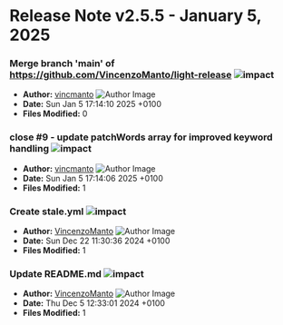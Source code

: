 # Release Note v2.5.5 - January 5, 2025


### Merge branch 'main' of https://github.com/VincenzoManto/light-release ![impact](https://img.shields.io/badge/impact-low-green?style=flat-square)
- **Author:** [vincmanto](https://github.com/vincmanto) ![Author Image](https://avatars.githubusercontent.com/vincmanto?size=40)
- **Date:** Sun Jan 5 17:14:10 2025 +0100
- **Files Modified:** 0
    
### close #9 - update patchWords array for improved keyword handling ![impact](https://img.shields.io/badge/impact-low-green?style=flat-square)
- **Author:** [vincmanto](https://github.com/vincmanto) ![Author Image](https://avatars.githubusercontent.com/vincmanto?size=40)
- **Date:** Sun Jan 5 17:14:06 2025 +0100
- **Files Modified:** 1
    
### Create stale.yml ![impact](https://img.shields.io/badge/impact-low-green?style=flat-square)
- **Author:** [VincenzoManto](https://github.com/64726971+VincenzoManto) ![Author Image](https://avatars.githubusercontent.com/VincenzoManto?size=40)
- **Date:** Sun Dec 22 11:30:36 2024 +0100
- **Files Modified:** 1
    
### Update README.md ![impact](https://img.shields.io/badge/impact-low-green?style=flat-square)
- **Author:** [VincenzoManto](https://github.com/64726971+VincenzoManto) ![Author Image](https://avatars.githubusercontent.com/VincenzoManto?size=40)
- **Date:** Thu Dec 5 12:33:01 2024 +0100
- **Files Modified:** 1
    

